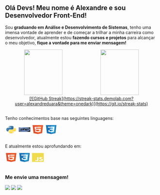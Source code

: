 ## Olá Devs! Meu nome é Alexandre e sou Desenvolvedor Front-End!
Sou **graduando em Análise e Desenvolvimento de Sistemas**, tenho uma imensa vontade de aprender e de começar a trilhar a minha carreira como desenvolvedor, atualmente estou **fazendo cursos e projetos** para alcançar o meu objetivo, **fique a vontade para me enviar mensagem!**
<br>

<a href="https://github.com/alexandreduara">
  <div align="center">
    <img height="150em" width="50%" src="https://github-readme-stats.vercel.app/api?username=alexandreduara&show_icons=true&theme=onedark&include_all_commits=true&count_private=true"><img height="150em" width="50%" src="https://github-readme-stats.vercel.app/api/top-langs/?username=alexandreduara&layout=compact&langs_count=7&theme=onedark">
  [![GitHub Streak](https://streak-stats.demolab.com?user=alexandreduara&theme=onedark)](https://git.io/streak-stats)
  </div>
  

</a> 
 
<br>

Tenho conhecimentos base nas seguintes linguagens:

<div style="display: inline_block">
  <img align="center" alt="Alexandre-Python" height="30" width="40" src="https://raw.githubusercontent.com/devicons/devicon/master/icons/python/python-original.svg">
  <img align="center" alt="Alexandre-PHP" height="30" width="40" src="https://raw.githubusercontent.com/devicons/devicon/master/icons/php/php-original.svg">
  <img align="center" alt="Alexandre-HTML" height="30" width="40" src="https://raw.githubusercontent.com/devicons/devicon/master/icons/html5/html5-original.svg">
  <img align="center" alt="Alexandre-CSS" height="30" width="40" src="https://raw.githubusercontent.com/devicons/devicon/master/icons/css3/css3-original.svg">
</div>

<br>

E atualmente estou aprofundando em:

<div style="display: inline_block">
  <img align="center" alt="Alexandre-HTML" height="30" width="40" src="https://raw.githubusercontent.com/devicons/devicon/master/icons/html5/html5-original.svg">
  <img align="center" alt="Alexandre-CSS" height="30" width="40" src="https://raw.githubusercontent.com/devicons/devicon/master/icons/css3/css3-original.svg">
  <img align="center" alt="Alexandre-Js" height="30" width="40" src="https://raw.githubusercontent.com/devicons/devicon/master/icons/javascript/javascript-plain.svg">
</div>

<br>




### Me envie uma mensagem!
<div>
  <a href="https://instagram.com/alexandre_duara" target="_blank"><img src="https://img.shields.io/badge/-Instagram-%23E4405F?style=for-the-badge&logo=instagram&logoColor=white" target="_blank"></a>
  <a href = "mailto:alexandreduara@gmail.com"><img src="https://img.shields.io/badge/-Gmail-%23333?style=for-the-badge&logo=gmail&logoColor=white" target="_blank"></a>
  <a href="https://www.linkedin.com/in/alexandreduara/" target="_blank"><img src="https://img.shields.io/badge/-LinkedIn-%230077B5?style=for-the-badge&logo=linkedin&logoColor=white" target="_blank"></a> 
</div>
